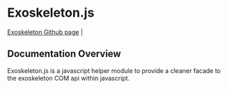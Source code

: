 # Exoskeleton.js

[Exoskeleton Github page](https://github.com/obeliskos/exoskeleton) | 

## Documentation Overview

Exoskeleton.js is a javascript helper module to provide a cleaner facade to the exoskeleton 
COM api within javascript.